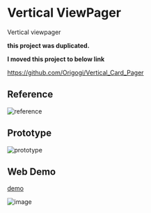 # Vertical ViewPager

Vertical viewpager

__this project was duplicated.__

__I moved this project to below link__

https://github.com/Origogi/Vertical_Card_Pager

## Reference

![reference](https://user-images.githubusercontent.com/35194820/82746753-4e421980-9dce-11ea-9c80-be521c497d4d.gif)

## Prototype

![prototype](https://user-images.githubusercontent.com/35194820/82746841-22736380-9dcf-11ea-8299-cd43bd5fe9cc.gif)

## Web Demo

[demo](https://origogi.github.io/Flutter_Vertical_ViewPager/#/)

![image](https://user-images.githubusercontent.com/35194820/83151317-60f28080-a137-11ea-85bb-aaaa5f7c84d9.png)

